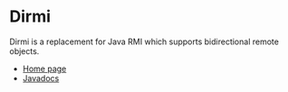 Dirmi
=====

Dirmi is a replacement for Java RMI which supports bidirectional remote objects.

* [Home page](http://sourceforge.net/apps/mediawiki/dirmi/index.php?title=Dirmi)
* [Javadocs](http://dirmi.sourceforge.net/apidocs/org/cojen/dirmi/package-summary.html)
